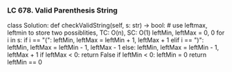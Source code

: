 ### LC 678. Valid Parenthesis String
class Solution:
    def checkValidString(self, s: str) -> bool:
        # use leftmax, leftmin to store two possiblities, TC: O(n), SC: O(1)
        leftMin, leftMax = 0, 0
        for i in s:
            if i == "(":
                leftMin, leftMax = leftMin + 1, leftMax + 1
            elif i == ")":
                leftMin, leftMax = leftMin - 1, leftMax - 1
            else:
                leftMin, leftMax = leftMin - 1, leftMax + 1
            if leftMax < 0: 
                return False
            if leftMin < 0:
                leftMin = 0
        return leftMin == 0